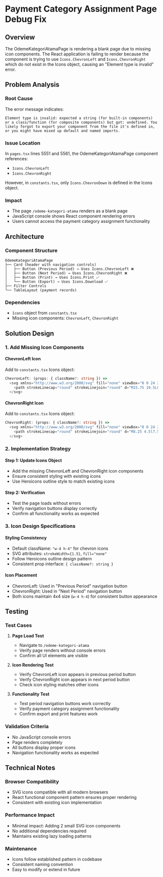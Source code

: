 # Payment Category Assignment Page Debug Fix

## Overview

The OdemeKategoriAtamaPage is rendering a blank page due to missing icon components. The React application is failing to render because the component is trying to use `Icons.ChevronLeft` and `Icons.ChevronRight` which do not exist in the Icons object, causing an "Element type is invalid" error.

## Problem Analysis

### Root Cause
The error message indicates:
```
Element type is invalid: expected a string (for built-in components) or a class/function (for composite components) but got: undefined. You likely forgot to export your component from the file it's defined in, or you might have mixed up default and named imports.
```

### Issue Location
In `pages.tsx` lines 5551 and 5561, the OdemeKategoriAtamaPage component references:
- `Icons.ChevronLeft` 
- `Icons.ChevronRight`

However, in `constants.tsx`, only `Icons.ChevronDown` is defined in the Icons object.

### Impact
- The page `/odeme-kategori-atama` renders as a blank page
- JavaScript console shows React component rendering errors
- Users cannot access the payment category assignment functionality

## Architecture

### Component Structure
```
OdemeKategoriAtamaPage
├── Card (header with navigation controls)
│   ├── Button (Previous Period) → Uses Icons.ChevronLeft ❌
│   ├── Button (Next Period) → Uses Icons.ChevronRight ❌
│   ├── Button (Print) → Uses Icons.Print ✅
│   └── Button (Export) → Uses Icons.Download ✅
├── Filter Controls
└── TableLayout (payment records)
```

### Dependencies
- `Icons` object from `constants.tsx`
- Missing icon components: `ChevronLeft`, `ChevronRight`

## Solution Design

### 1. Add Missing Icon Components

#### ChevronLeft Icon
Add to `constants.tsx` Icons object:
```typescript
ChevronLeft: (props: { className?: string }) => 
  <svg xmlns="http://www.w3.org/2000/svg" fill="none" viewBox="0 0 24 24" strokeWidth={1.5} stroke="currentColor" className={props.className || "w-4 h-4"}>
    <path strokeLinecap="round" strokeLinejoin="round" d="M15.75 19.5L8.25 12l7.5-7.5" />
  </svg>
```

#### ChevronRight Icon  
Add to `constants.tsx` Icons object:
```typescript
ChevronRight: (props: { className?: string }) => 
  <svg xmlns="http://www.w3.org/2000/svg" fill="none" viewBox="0 0 24 24" strokeWidth={1.5} stroke="currentColor" className={props.className || "w-4 h-4"}>
    <path strokeLinecap="round" strokeLinejoin="round" d="M8.25 4.5l7.5 7.5-7.5 7.5" />
  </svg>
```

### 2. Implementation Strategy

#### Step 1: Update Icons Object
- Add the missing ChevronLeft and ChevronRight icon components
- Ensure consistent styling with existing icons
- Use Heroicons outline style to match existing icons

#### Step 2: Verification
- Test the page loads without errors
- Verify navigation buttons display correctly
- Confirm all functionality works as expected

### 3. Icon Design Specifications

#### Styling Consistency
- Default className: `"w-4 h-4"` for chevron icons
- SVG attributes: `strokeWidth={1.5}`, `fill="none"`
- Follow Heroicons outline design pattern
- Consistent prop interface: `{ className?: string }`

#### Icon Placement
- ChevronLeft: Used in "Previous Period" navigation button
- ChevronRight: Used in "Next Period" navigation button
- Both icons maintain 4x4 size (`w-4 h-4`) for consistent button appearance

## Testing

### Test Cases
1. **Page Load Test**
   - Navigate to `/odeme-kategori-atama`
   - Verify page renders without console errors
   - Confirm all UI elements are visible

2. **Icon Rendering Test**
   - Verify ChevronLeft icon appears in previous period button
   - Verify ChevronRight icon appears in next period button
   - Check icon styling matches other icons

3. **Functionality Test**
   - Test period navigation buttons work correctly
   - Verify payment category assignment functionality
   - Confirm export and print features work

### Validation Criteria
- No JavaScript console errors
- Page renders completely
- All buttons display proper icons
- Navigation functionality works as expected

## Technical Notes

### Browser Compatibility
- SVG icons compatible with all modern browsers
- React functional component pattern ensures proper rendering
- Consistent with existing icon implementation

### Performance Impact
- Minimal impact: Adding 2 small SVG icon components
- No additional dependencies required
- Maintains existing lazy loading patterns

### Maintenance
- Icons follow established pattern in codebase
- Consistent naming convention
- Easy to modify or extend in future